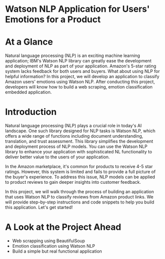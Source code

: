 # Watson NLP Application for Users' Emotions for a Product

# At a Glance

Natural language processing (NLP) is an exciting machine learning application; IBM's Watson NLP library can greatly ease the development and deployment of NLP as part of your application. Amazon's 5-star rating system lacks feedback for both users and buyers. What about using NLP for helpful information? In this project, we will develop an application to classify Amazon users' emotions using Watson NLP. After conducting this project, developers will know how to build a web scraping, emotion classification embedded application.

# Introduction

Natural language processing (NLP) plays a crucial role in today's AI landscape. One such library designed for NLP tasks is Watson NLP, which offers a wide range of functions including document understanding, translation, and trust assessment. This library simplifies the development and deployment process of NLP models. You can use the Watson NLP library to enhance your application with sophisticated NL functionality to deliver better value to the users of your application.

In the Amazon marketplace, it's common for products to receive 4-5 star ratings. However, this system is limited and fails to provide a full picture of the buyer's experience. To address this issue, NLP models can be applied to product reviews to gain deeper insights into customer feedback.

In this project, we will walk through the process of building an application that uses Watson NLP to classify reviews from Amazon product links. We will provide step-by-step instructions and code snippets to help you build this application. Let's get started!

# A Look at the Project Ahead

- Web scrapping using BeautifulSoup
- Emotion classification using Watson NLP
- Build a simple but real functional application
